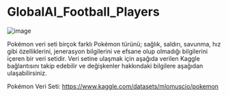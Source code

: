 # GlobalAI_Football_Players
![image]([https://assets.goal.com/images/v3/blt2aaca933046f8b00/Cristiano%20Ronaldo%20Portugal%202024%20(4).jpg])

Pokémon veri seti birçok farklı Pokémon türünü; sağlık, saldırı, savunma, hız gibi özelliklerini, jenerasyon bilgilerini ve efsane olup olmadığı bilgilerini içeren bir veri setidir. Veri setine ulaşmak için aşağıda verilen Kaggle bağlantısını takip edebilir ve değişkenler hakkındaki bilgilere aşağıdan ulaşabilirsiniz.

Pokémon Veri Seti: https://www.kaggle.com/datasets/mlomuscio/pokemon
